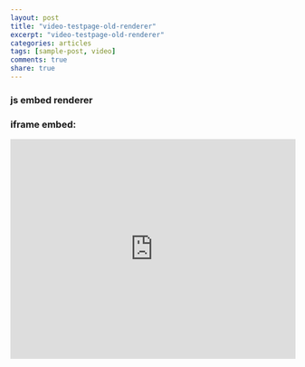 ```yaml
---
layout: post
title: "video-testpage-old-renderer"
excerpt: "video-testpage-old-renderer"
categories: articles
tags: [sample-post, video]
comments: true
share: true
---
```

### js embed renderer

<div class="apester-media" data-media-id="5de8c6a2b570ff784c25dae2" height="388"></div><script async src="https://static.apester.com/js/sdk/latest/apester-sdk.js"></script>


### iframe embed:
<iframe height="388" width="100%" style="display: block !important; height: 388px !important; width: 100% !important; " scrolling="0" frameBorder="0" src="https://renderer.apester.com/interaction/5de8c6a2b570ff784c25dae2"></iframe>
